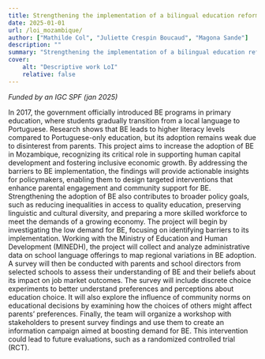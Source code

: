 ```yaml
---
title: Strengthening the implementation of a bilingual education reform in Mozambique
date: 2025-01-01
url: /loi_mozambique/
author: ["Mathilde Col", "Juliette Crespin Boucaud", "Magona Sande"]
description: "" 
summary: "Strengthening the implementation of a bilingual education reform in Mozambique"
cover:
    alt: "Descriptive work LoI"
    relative: false
---
```


*Funded by an IGC SPF (jan 2025)*

In 2017, the government officially introduced BE programs in primary education, where students gradually transition from a local language to Portuguese. Research shows that BE leads to higher literacy levels compared to Portuguese-only education, but its adoption remains weak due to disinterest from parents.
This project aims to increase the adoption of BE in Mozambique, recognizing its critical role in supporting human capital development and fostering inclusive economic growth. By addressing the barriers to BE implementation, the findings will provide actionable insights for policymakers, enabling them to design targeted interventions that enhance parental engagement and community support for BE. Strengthening the adoption of BE also contributes to broader policy goals, such as reducing inequalities in access to quality education, preserving linguistic and cultural diversity, and preparing a more skilled workforce to meet the demands of a growing economy.
The project will begin by investigating the low demand for BE, focusing on identifying barriers to its implementation. Working with the Ministry of Education and Human Development (MINEDH), the project will collect and analyze administrative data on school language offerings to map regional variations in BE adoption. A survey will then be conducted with parents and school directors from selected schools to assess their understanding of BE and their beliefs about its impact on job market outcomes. The survey will include discrete choice experiments to better understand preferences and perceptions about education choice. It will also explore the influence of community norms on educational decisions by examining how the choices of others might affect parents’ preferences. Finally, the team will organize a workshop with stakeholders to present survey findings and use them to create an information campaign aimed at boosting demand for BE. This intervention could lead to future evaluations, such as a randomized controlled trial (RCT). 

